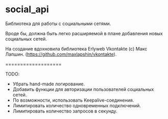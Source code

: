 social_api
===================

Библиотека для работы с социальными сетями.

Вроде бы, должна быть легко расширяемой в плане добавления новых социальных сетей.

На создание вдохновила библиотека Erlyweb Vkontakte (с) Макс Лапшин. (https://github.com/maxlapshin/vkontakte).

===================

TODO:

* Убрать hand-made логирование.
* Добавить функции для авторизации пользователей социальных сетей.
* По возможности, использовать Keepalive-соединения.
* Лимитировать количество одновременных подключений.
* Лимитировать количество запросов в секунду.


